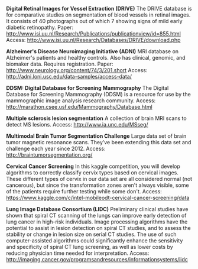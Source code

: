 **Digital Retinal Images for Vessel Extraction (DRIVE)**
The DRIVE database is for comparative studies on segmentation of blood vessels in retinal images. It consists of 40 photographs out of which 7 showing signs of mild early diabetic retinopathy.
Paper: http://www.isi.uu.nl/Research/Publications/publicationview/id=855.html
Access: http://www.isi.uu.nl/Research/Databases/DRIVE/download.php

**Alzheimer's Disease Neuroimaging Initiative (ADNI)**
MRI database on Alzheimer's patients and healthy controls. Also has clinical, genomic, and biomaker data. Requires registration.
Paper: http://www.neurology.org/content/74/3/201.short
Access: http://adni.loni.usc.edu/data-samples/access-data/

**DDSM: Digital Database for Screening Mammography**
The Digital Database for Screening Mammography (DDSM) is a resource for use by the mammographic image analysis research community. 
Access: http://marathon.csee.usf.edu/Mammography/Database.html

**Multiple sclerosis lesion segmentation**
A collection of brain MRI scans to detect MS lesions.
Access: http://www.ia.unc.edu/MSseg/

**Multimodal Brain Tumor Segmentation Challenge**
Large data set of brain tumor magnetic resonance scans. They’ve been extending this data set and challenge each year since 2012.
Access: http://braintumorsegmentation.org/

**Cervical Cancer Screening**
In this kaggle competition, you will develop algorithms to correctly classify cervix types based on cervical images. These different types of cervix in our data set are all considered normal (not cancerous), but since the transformation zones aren't always visible, some of the patients require further testing while some don't.
Access: https://www.kaggle.com/c/intel-mobileodt-cervical-cancer-screening/data

**Lung Image Database Consortium (LIDC)**
Preliminary clinical studies have shown that spiral CT scanning of the lungs can improve early detection of lung cancer in high-risk individuals. Image processing algorithms have the potential to assist in lesion detection on spiral CT studies, and to assess the stability or change in lesion size on serial CT studies. The use of such computer-assisted algorithms could significantly enhance the sensitivity and specificity of spiral CT lung screening, as well as lower costs by reducing physician time needed for interpretation.
Access: http://imaging.cancer.gov/programsandresources/informationsystems/lidc

